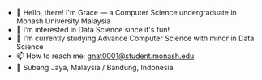 - 👋 Hello, there! I'm Grace — a Computer Science undergraduate in Monash University Malaysia
- 👀 I’m interested in Data Science since it's fun!
- 🌱 I’m currently studying Advance Computer Science with minor in Data Science
- 📫 How to reach me: gnat0001@student.monash.edu
- 📍 Subang Jaya, Malaysia / Bandung, Indonesia

<!---
gracenathh/gracenathh is a ✨ special ✨ repository because its `README.md` (this file) appears on your GitHub profile.
You can click the Preview link to take a look at your changes.
--->
